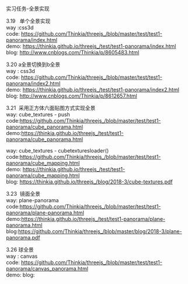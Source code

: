 实习任务-全景实现

3.19   单个全景实现 <br>
way  :css3d<br>
code: https://github.com/Thinkia/threejs_/blob/master/test/test1-panorama/index.html<br>
demo: https://thinkia.github.io/threejs_/test/test1-panorama/index.html <br>
blog: http://www.cnblogs.com/Thinkia/p/8605483.html <br>

3.20  a全景切换到b全景<br>
way :  css3d<br>
code:  https://github.com/Thinkia/threejs_/blob/master/test/test1-panorama/index2.html <br>
demo:  https://thinkia.github.io/threejs_/test/test1-panorama/index2.html<br>
blog:  http://www.cnblogs.com/Thinkia/p/8612657.html<br>

3.21  采用正方体六面贴图方式实现全景<br>
way: cube_textures   -  push <br>
code:https://github.com/Thinkia/threejs_/blob/master/test/test1-panorama/cube_panorama.html<br>
demo:https://thinkia.github.io/threejs_/test/test1-panorama/cube_panorama.html<br>

way: cube_textures  -  cubetexturesloader()<br>
code:https://github.com/Thinkia/threejs_/blob/master/test/test1-panorama/cube_mapping.html<br>
demo: https://thinkia.github.io/threejs_/test/test1-panorama/cube_mapping.html   <br>
blog: https://thinkia.github.io/threejs_/blog/2018-3/cube-textures.pdf<br>

3.23  镜面全景<br>
way: plane-panorama <br>
code:https://github.com/Thinkia/threejs_/blob/master/test/test1-panorama/plane-panorama.html               <br>
demo:https://thinkia.github.io/threejs_/test/test1-panorama/plane-panorama.html   <br>
blog:https://github.com/Thinkia/threejs_/blob/master/blog/2018-3/plane-panorama.pdf <br>

3.26 球全景 <br>
way : canvas  <br>
code: https://github.com/Thinkia/threejs_/blob/master/test/test1-panorama/canvas_panorama.html <br>
demo:
blog:


